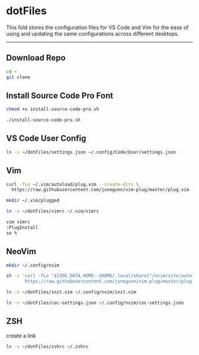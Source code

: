 # dotFiles

This fold stores the configuration files for VS Code and Vim for the ease of using and updating the same configurations across different desktops.

---

## Download Repo

```sh
cd ~
git clone
```

## Install Source Code Pro Font

```sh
chmod +x install-source-code-pro.sh
```

```sh
./install-source-code-pro.sh
```

## VS Code User Config

```sh
ln -s ~/dotFiles/settings.json ~/.config/Code/User/settings.json
```

## Vim

```sh
curl -fLo ~/.vim/autoload/plug.vim --create-dirs \
  https://raw.githubusercontent.com/junegunn/vim-plug/master/plug.vim
```

```sh
mkdir ~/.vim/plugged
```

```sh
ln -s ~/dotFiles/vimrc ~/.vim/vimrc
```

```sh
vim vimrc
:PlugInstall
so %
```

## NeoVim

```sh
mkdir ~/.config/nvim

sh -c 'curl -fLo "${XDG_DATA_HOME:-$HOME/.local/share}"/nvim/site/autoload/plug.vim --create-dirs \
       https://raw.githubusercontent.com/junegunn/vim-plug/master/plug.vim'

ln -s ~/dotFiles/init.vim ~/.config/nvim/init.vim

ln -s ~/dotFiles/coc-settings.json ~/.config/nvim/coc-settings.json
```

## ZSH

create a link

```sh
ln -s ~/dotFiles/zshrc ~/.zshrc
```
